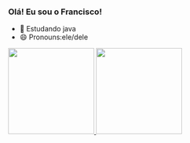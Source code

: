 ### Olá! Eu sou o Francisco!
- 🌱 Estudando java
- 😄 Pronouns:ele/dele

 <div>
 <p align="left">
   <a href="https://github.com/franciscodemelo">
   <img height="175em" src="https://github-readme-stats.vercel.app/api?username=franciscodemelo&theme=dark&include_all_commits=true&count_private=false"/>
   <img height="175em" src="https://github-readme-stats.vercel.app/api/top-langs/?username=franciscodemelo&layout=compact&langs_count=16&theme=dark"/>
<div>
